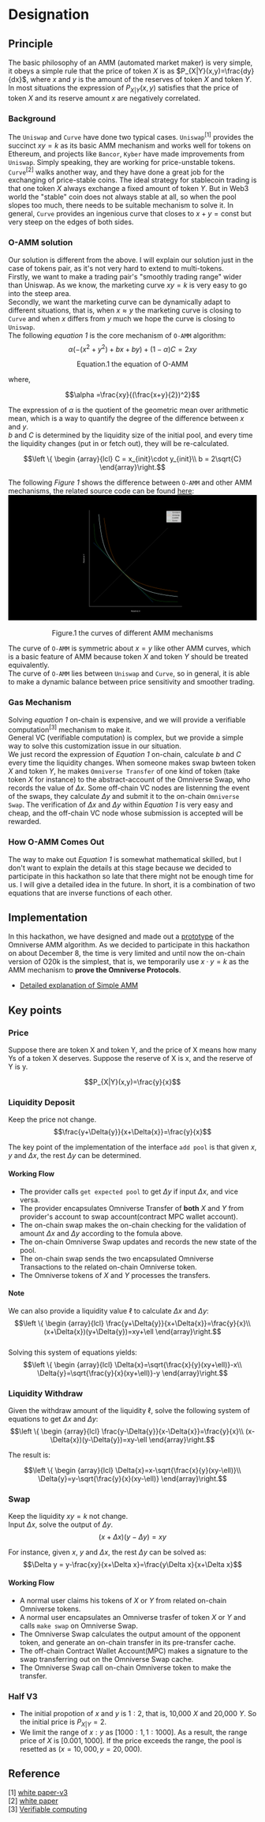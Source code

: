 # Designation
## Principle
The basic philosophy of an AMM (automated market maker) is very simple, it obeys a simple rule that the price of token $X$ is as $P_{X|Y}(x,y)=\frac{dy}{dx}$, where $x$ and $y$ is the amount of the reserves of token $X$ and token $Y$. In most situations the expression of $P_{X|Y}(x,y)$ satisfies that the price of token $X$ and its reserve amount $x$ are negatively correlated.  
### Background
The `Uniswap` and `Curve` have done two typical cases. `Uniswap`<sup>[1]</sup> provides the succinct $xy=k$ as its basic AMM mechanism and works well for tokens on Ethereum, and projects like `Bancor`, `Kyber` have made improvements from `Uniswap`. Simply speaking, they are working for price-unstable tokens.  
`Curve`<sup>[2]</sup> walks another way, and they have done a great job for the exchanging of price-stable coins. The ideal strategy for stablecoin trading is that one token $X$ always exchange a fixed amount of token $Y$. But in Web3 world the "stable" coin does not always stable at all, so when the pool slopes too much, there needs to be suitable mechanism to solve it. In general, `Curve` provides an ingenious curve that closes to $x+y=\text{const}$ but very steep on the edges of both sides.  

### O-AMM solution
Our solution is different from the above. I will explain our solution just in the case of tokens pair, as it's not very hard to extend to multi-tokens.   
Firstly, we want to make a trading pair's "smoothly trading range" wider than Uniswap. As we know, the marketing curve $xy=k$ is very easy to go into the steep area.  
Secondly, we want the marketing curve can be dynamically adapt to different situations, that is, when $x\approx y$ the marketing curve is closing to `Curve` and when $x$ differs from $y$ much we hope the curve is closing to `Uniswap`.  
The following *equation 1* is the core mechanism of `O-AMM` algorithm:  
$$\alpha(-(x^2+y^2)+bx+by)+(1-\alpha)C=2xy$$  
<p id="equation.1" align="center">Equation.1 the equation of O-AMM</p>  
where,  

$$\alpha =\frac{xy}{(\frac{x+y}{2})^2}$$  

The expression of $\alpha$ is the quotient of the geometric mean over arithmetic mean, which is a way to quantify the degree of the difference between $x$ and $y$.  
$b$ and $C$ is determined by the liquidity size of the initial pool, and every time the liquidity changes (put in or fetch out), they will be re-calculated.  

$$\left \{ \begin {array}{lcl}
C = x_{init}\cdot y_{init}\\
b = 2\sqrt{C}
\end{array}\right.$$  

The following *Figure 1* shows the difference between `O-AMM` and other AMM mechanisms, the related source code can be found [here](../src/O-AMM/):  
![img](./assets/Figure_1.png)  
<p align="center">Figure.1 the curves of different AMM mechanisms</p>  

The curve of `O-AMM` is symmetric about $x = y$ like other AMM curves, which is a basic feature of AMM because token $X$ and token $Y$ should be treated equivalently.  
The curve of `O-AMM` lies between `Uniswap` and `Curve`, so in general, it is able to make a dynamic balance between price sensitivity and smoother trading.  

### Gas Mechanism
Solving *equation 1* on-chain is expensive, and we will provide a verifiable computation<sup>[3]</sup> mechanism to make it.  
General VC (verifiable computation) is complex, but we provide a simple way to solve this customization issue in our situation.    
We just record the expression of *Equation 1* on-chain, calculate $b$ and $C$ every time the liquidity changes. When someone makes swap bwteen token $X$ and token $Y$, he makes `Omniverse Transfer` of one kind of token (take token $X$ for instance) to the abstract-account of the Omniverse Swap, who records the value of $\Delta{x}$. Some off-chain VC nodes are listenning the event of the swaps, they calculate $\Delta{y}$ and submit it to the on-chain `Omniverse Swap`. The verification of $\Delta{x}$ and $\Delta{y}$ within *Equation 1* is very easy and cheap, and the off-chain VC node whose submission is accepted will be rewarded.  

### How O-AMM Comes Out
The way to make out *Equation 1* is somewhat mathematical skilled, but I don't want to explain the details at this stage because we decided to participate in this hackathon so late that there might not be enough time for us. I will give a detailed idea in the future. In short, it is a combination of two equations that are inverse functions of each other.  

## Implementation
In this hackathon, we have designed and made out a [prototype](../src/O-AMM/) of the Omniverse AMM algorithm. As we decided to participate in this hackathon on about December 8, the time is very limited and until now the on-chain version of O20k is the simplest, that is, we temporarily use $x\cdot y=k$ as the AMM mechanism to **prove the Omniverse Protocols**.  
* [Detailed explanation of Simple AMM](https://github.com/xiyu1984/Blog/blob/main/docs/AMM/uniswap%20explanation.md)

## Key points
### Price
Suppose there are token X and token Y, and the price of X means how many Ys of a token X deserves. Suppose the reserve of X is x, and the reserve of Y is y.  

$$P_{X|Y}(x,y)=\frac{y}{x}$$

### Liquidity Deposit
Keep the price not change.  
$$\frac{y+\Delta{y}}{x+\Delta{x}}=\frac{y}{x}$$  

The key point of the implementation of the interface `add pool` is that given $x$, $y$ and $\Delta x$, the rest $\Delta y$ can be determined.  

#### Working Flow
* The provider calls `get expected pool` to get $\Delta y$ if input $\Delta x$, and vice versa.
* The provider encapsulates Omniverse Transfer of **both** $X$ and $Y$ from provider's account to swap account(contract MPC wallet account).
* The on-chain swap makes the on-chain checking for the validation of amount $\Delta x$ and $\Delta y$ according to the fomula above.
* The on-chain Omniverse Swap updates and records the new state of the pool.
* The on-chain swap sends the two encapsulated Omniverse Transactions to the related on-chain Omniverse token.
* The Omniverse tokens of $X$ and $Y$ processes the transfers.

#### Note
We can also provide a liquidity value $\ell$ to calculate $\Delta{x}$ and $\Delta{y}$:  
$$\left \{ \begin {array}{lcl}
\frac{y+\Delta{y}}{x+\Delta{x}}=\frac{y}{x}\\
(x+\Delta{x})(y+\Delta{y})=xy+\ell
\end{array}\right.$$  
Solving this system of equations yields:  
$$\left \{ \begin {array}{lcl}
\Delta{x}=\sqrt{\frac{x}{y}(xy+\ell)}-x\\
\Delta{y}=\sqrt{\frac{y}{x}(xy+\ell)}-y
\end{array}\right.$$

###  Liquidity Withdraw
Given the withdraw amount of the liquidity $\ell$, solve the following system of equations to get $\Delta{x}$ and $\Delta{y}$:  
$$\left \{ \begin {array}{lcl}
\frac{y-\Delta{y}}{x-\Delta{x}}=\frac{y}{x}\\
(x-\Delta{x})(y-\Delta{y})=xy-\ell
\end{array}\right.$$  

The result is:  

$$\left \{ \begin {array}{lcl}
\Delta{x}=x-\sqrt{\frac{x}{y}(xy-\ell)}\\
\Delta{y}=y-\sqrt{\frac{y}{x}(xy-\ell)}
\end{array}\right.$$  


### Swap
Keep the liquidity $xy=k$ not change.  
Input $\Delta x$, solve the output of $\Delta y$.  
$$(x+\Delta x)(y-\Delta y)=xy$$  

For instance, given $x$, $y$ and $\Delta x$, the rest $\Delta y$ can be solved as:  
$$\Delta y = y-\frac{xy}{x+\Delta x}=\frac{y\Delta x}{x+\Delta x}$$  

#### Working Flow
* A normal user claims his tokens of $X$ or $Y$ from related on-chain Omniverse tokens.
* A normal user encapsulates an Omniverse trasfer of token $X$ or $Y$ and calls `make swap` on Omniverse Swap.
* The Omniverse Swap calculates the output amount of the opponent token, and generate an on-chain transfer in its pre-transfer cache.
* The off-chain Contract Wallet Account(MPC) makes a signature to the swap transferring out on the Omniverse Swap cache.
* The Omniverse Swap call on-chain Omniverse token to make the transfer.
 
### Half V3
* The initial propotion of $x$ and $y$ is $1:2$, that is, 10,000 $X$ and 20,000 $Y$. So the initial price is $P_{X|Y}=2$. 
* We limit the range of $x:y$ as $[1000:1, 1:1000]$. As a result, the range price of $X$ is $[0.001, 1000]$. If the price exceeds the range, the pool is resetted as $(x=10,000, y=20,000)$.  

## Reference
[1] [white paper-v3](https://uniswap.org/whitepaper-v3.pdf)   
[2] [white paper](https://classic.curve.fi/files/stableswap-paper.pdf)  
[3] [Verifiable computing](https://en.wikipedia.org/wiki/Verifiable_computing)

